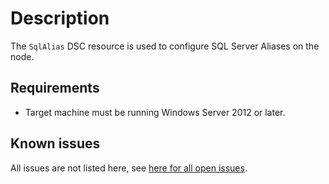 # Description

The `SqlAlias` DSC resource is used to configure SQL Server Aliases on the node.

## Requirements

* Target machine must be running Windows Server 2012 or later.

## Known issues

All issues are not listed here, see [here for all open issues](https://github.com/dsccommunity/SqlServerCustomDsc/issues?q=is%3Aissue+is%3Aopen+in%3Atitle+SqlAlias).
